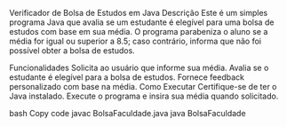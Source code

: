 

Verificador de Bolsa de Estudos em Java
Descrição
Este é um simples programa Java que avalia se um estudante é elegível para uma bolsa de estudos com base em sua média. O programa parabeniza o aluno se a média for igual ou superior a 8.5; caso contrário, informa que não foi possível obter a bolsa de estudos.

Funcionalidades
Solicita ao usuário que informe sua média.
Avalia se o estudante é elegível para a bolsa de estudos.
Fornece feedback personalizado com base na média.
Como Executar
Certifique-se de ter o Java instalado. Execute o programa e insira sua média quando solicitado.

bash
Copy code
javac BolsaFaculdade.java
java BolsaFaculdade
